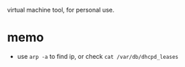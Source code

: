 virtual machine tool, for personal use. 

# memo
* use `arp -a` to find ip, or check `cat /var/db/dhcpd_leases`